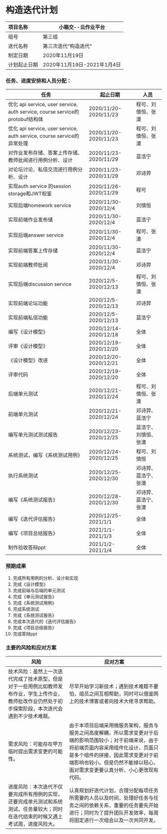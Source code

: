 # **构造迭代计划**

| 项目名称     | 小箱交--云作业平台          |
| :----------- | --------------------------- |
| 组号         | 第三组                      |
| 迭代名称     | 第三次迭代“构造迭代”        |
| 制定日期     | 2020年11月19日              |
| 计划起止日期 | 2020年11月19日-2021年1月4日 |



### 任务、进度安排和人员分配：

| 任务                                                         | 起止日期              | 人员                 |
| ------------------------------------------------------------ | --------------------- | -------------------- |
| 优化 api service, user service, auth service, course service的protobuf结构体 | 2020/11/20-2020/11/23 | 程可、刘慎恒、张澳   |
| 优化 api service, user service, auth service, course service的异常处理 | 2020/11/20-2020/11/23 | 程可、刘慎恒、张澳   |
| 对作业发布存储、答案上传存储、教师批阅进行用例分析、设计     | 2020/11/23-2020/11/29 | 蓝浩宁               |
| 对论坛讨论、私信交流进行用例分析、设计                       | 2020/11/23-2020/11/29 | 邓诗羿               |
| 实现auth service 的session storage和JWT权鉴                  | 2020/11/26-2020/11/29 | 程可                 |
| 实现后端homework service                                     | 2020/11/30-2020/12/4  | 刘慎恒               |
| 实现前端作业发布储                                           | 2020/11/30-2020/12/4  | 蓝浩宁               |
| 实现后端answer service                                       | 2020/11/30-2020/12/4  | 程可、张澳           |
| 实现前端答案上传存储                                         | 2020/11/30-2020/12/4  | 蓝浩宁               |
| 实现前端教师批阅                                             | 2020/11/30-2020/12/4  | 邓诗羿               |
| 实现后端discussion service                                   | 2020/12/5-2020/12/13  | 程可、刘慎恒、张澳   |
| 实现前端论坛功能                                             | 2020/12/5-2020/12/13  | 邓诗羿               |
| 实现前端私信功能                                             | 2020/12/5-2020/12/13  | 蓝浩宁               |
| 编写《设计模型》                                             | 2020/12/14-2020/12/18 | 全体                 |
| 评审《设计模型》                                             | 2020/12/19-2020/12/20 | 全体                 |
| 《设计模型》改进                                             | 2020/12/20-2020/12/21 | 全体                 |
| 评审代码                                                     | 2020/12/19-2020/12/20 | 全体                 |
| 后端单元测试                                                 | 2020/12/21-2020/12/24 | 程可、刘慎恒、张澳   |
| 前端单元测试                                                 | 2020/12/21-2020/12/24 | 邓诗羿、蓝浩宁       |
| 编写单元测试测试报告                                         | 2020/12/23-2020/12/25 | 蓝浩宁、刘慎恒、张澳 |
| 系统测试，编写《系统测试用例》                               | 2020/12/24-2020/12/25 | 程可、刘慎恒         |
| 执行系统测试                                                 | 2020/12/25-2020/12/30 | 邓诗羿、蓝浩宁、张澳 |
| 编写《系统测试报告》                                         | 2020/12/28-2020/12/30 | 邓诗羿、蓝浩宁、张澳 |
| 编写《迭代评估报告》                                         | 2020/12/25-2021/1/1   | 全体                 |
| 编写《项目总结报告》                                         | 2021/1/1-2021/1/3     | 全体                 |
| 制作验收答辩ppt                                              | 2021/1/2-2021/1/4     | 全体                 |



### 预期成果

1. 完成所有用例的分析、设计和实现
2. 完成《设计模型》
3. 完成前端与后端的单元测试
4. 完成《单元测试报告》
5. 完成《系统测试用例》
6. 完成系统测试
7. 完成《系统测试报告》
8. 完成本次迭代的《迭代评估报告》
9. 完成《项目总结报告》
10. 完成答辩ppt



### 主要的风险和应对方案

| 风险                                                         | 应对方案                                                     |
| ------------------------------------------------------------ | ------------------------------------------------------------ |
| 技术风险：虽然上一次迭代完成了技术原型，但是对于一些用例比如教师发布作业，学生上传作业，教师批改作业仍然处于初步探索阶段，本次迭代会遇到不少技术难题。 | 尽早开始学习新技术；遇到技术难题不要怕，组员之间互相帮助，同时可以借鉴网上的技术博客或者向技术大佬寻求帮助。 |
| 需求风险：可能存在甲方临时提出需求变更的可能性。             | 由于本项目后端采用微服务架构，服务与服务之间高度解耦，所以需求变更对于后端的影响范围较小；对于前端来说，由于将前端页面内容采用组件化设计，页面只是多个组件的拼接，因此需求变更对于前端影响也较小。但是仍然不能掉以轻心，面对需求变更要认真分析、小心更改现有代码。 |
| 进度风险：本次迭代不仅要完成所有用例的实现，还要完成单元测试和系统测试，任务量较大；同时在迭代结束的时候又遇上考试周，进度风险大。 | 认真规划好迭代计划，合理分配每项任务所需要的人员以及时间，处理好任务与任务之间的依赖关系，重要的任务要先开始进行；同时为了提升团队开发效率，每周将固定进行一次组会以及一次共同开发。 |

